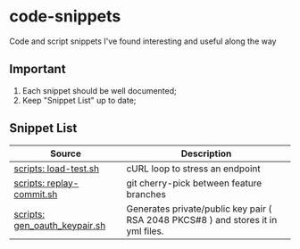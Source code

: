 # code-snippets

Code and script snippets I've found interesting and useful along the way

## Important

1. Each snippet should be well documented;
2. Keep "Snippet List" up to date;

## Snippet List

| Source | Description |
|----------|-----------|
| [scripts: load-test.sh](/scripts/load-test.sh) | cURL loop to stress an endpoint |
| [scripts: replay-commit.sh](/scripts/replay-commit.sh) | git cherry-pick between feature branches |
| [scripts: gen_oauth_keypair.sh](/scripts/gen_oauth_keypair.sh) | Generates private/public key pair ( RSA 2048 PKCS#8 ) and stores it in yml files. |


